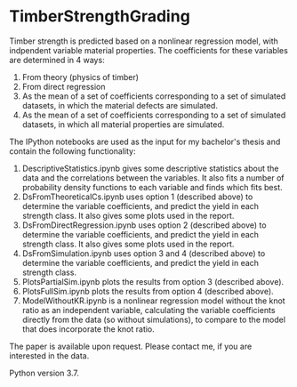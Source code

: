 # TimberStrengthGrading

Timber strength is predicted based on a nonlinear regression model, with indpendent variable material properties. The coefficients for these variables are determined in 4 ways:
1. From theory (physics of timber)
2. From direct regression
3. As the mean of a set of coefficients corresponding to a set of simulated datasets, in which the material defects are simulated.
4. As the mean of a set of coefficients corresponding to a set of simulated datasets, in which all material properties are simulated.

The IPython notebooks are used as the input for my bachelor's thesis and contain the following functionality:
1. DescriptiveStatistics.ipynb gives some descriptive statistics about the data and the correlations between the variables. It also fits a       number of probability density functions to each variable and finds which fits best.  
2. DsFromTheoreticalCs.ipynb uses option 1 (described above) to determine the variable coefficients, and predict the yield in each strength       class. It also gives some plots used in the report. 
3. DsFromDirectRegression.ipynb uses option 2 (described above) to determine the variable coefficients, and predict the yield in each             strength class. It also gives some plots used in the report. 
4. DsFromSimulation.ipynb uses option 3 and 4 (described above) to determine the variable coefficients, and predict the yield in each             strength class. 
5. PlotsPartialSim.ipynb plots the results from option 3 (described above). 
6. PlotsFullSim.ipynb plots the results from option 4 (described above). 
7. ModelWithoutKR.ipynb is a nonlinear regression model without the knot ratio as an independent variable, calculating the variable               coefficients directly from the data (so without simulations), to compare to the model that does incorporate the knot ratio. 

The paper is available upon request. Please contact me, if you are interested in the data. 

Python version 3.7.
